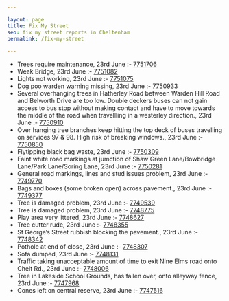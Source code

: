 ```yaml
---

layout: page
title: Fix My Street
seo: fix my street reports in Cheltenham
permalink: /fix-my-street

---
```


<!-- fix_marker starts -->

- Trees require maintenance, 23rd June :- [7751706](https://www.fixmystreet.com/report/7751706)
- Weak Bridge, 23rd June :- [7751082](https://www.fixmystreet.com/report/7751082)
- Lights not working, 23rd June :- [7751075](https://www.fixmystreet.com/report/7751075)
- Dog poo warden warning missing, 23rd June :- [7750933](https://www.fixmystreet.com/report/7750933)
- Several overhanging trees in Hatherley Road between Warden Hill Road and Belworth Drive are too low. Double deckers buses can not gain access to bus stop without making contact and have to move towards the middle of the road when travellling in a westerley direction., 23rd June :- [7750910](https://www.fixmystreet.com/report/7750910)
- Over hanging tree branches keep hitting the top deck of buses travelling on services 97 & 98. High risk of breaking windows., 23rd June :- [7750850](https://www.fixmystreet.com/report/7750850)
- Flytipping black bag waste, 23rd June :- [7750309](https://www.fixmystreet.com/report/7750309)
- Faint white road markings at jumction of Shaw Green Lane/Bowbridge Lane/Park Lane/Soring Lane, 23rd June :- [7750281](https://www.fixmystreet.com/report/7750281)
- General road markings, lines and stud issues problem, 23rd June :- [7749770](https://www.fixmystreet.com/report/7749770)
- Bags and boxes (some broken open) across pavement., 23rd June :- [7749377](https://www.fixmystreet.com/report/7749377)
- Tree is damaged problem, 23rd June :- [7749539](https://www.fixmystreet.com/report/7749539)
- Tree is damaged problem, 23rd June :- [7748775](https://www.fixmystreet.com/report/7748775)
- Play area very littered, 23rd June :- [7748627](https://www.fixmystreet.com/report/7748627)
- Tree cutter rude, 23rd June :- [7748355](https://www.fixmystreet.com/report/7748355)
- St George’s Street rubbish blocking the pavement., 23rd June :- [7748342](https://www.fixmystreet.com/report/7748342)
- Pothole at end of close, 23rd June :- [7748307](https://www.fixmystreet.com/report/7748307)
- Sofa dumped, 23rd June :- [7748131](https://www.fixmystreet.com/report/7748131)
- Traffic taking unacceptable amount of time to exit Nine Elms road onto Chelt Rd., 23rd June :- [7748006](https://www.fixmystreet.com/report/7748006)
- Tree in Lakeside School Grounds, has fallen over, onto alleyway fence, 23rd June :- [7747968](https://www.fixmystreet.com/report/7747968)
- Cones left on central reserve, 23rd June :- [7747516](https://www.fixmystreet.com/report/7747516)

<!-- fix_marker ends -->